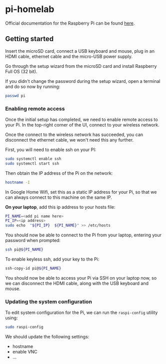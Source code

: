 # pi-homelab

Official documentation for the Raspberry Pi can be found [here](https://www.raspberrypi.org/documentation/).

## Getting started

Insert the microSD card, connect a USB keyboard and mouse, plug in an HDMI cable, ethernet cable and the micro-USB power supply.

Go through the setup wizard from the microSD card and install Raspberry Full OS (32 bit).

If you didn't change the password during the setup wizard, open a terminal and do so now by running:

```bash
passwd pi
```

### Enabling remote access

Once the initial setup has completed, we need to enable remote access to your Pi. In the top-right corner of the UI, connect to your wireless network.

Once the connect to the wireless network has succeeded, you can disconnect the ethernet cable, we won't need this any further.

First, you will need to enable ssh on your PI:

```bash
sudo systemctl enable ssh
sudo systemctl start ssh
```

Then obtain the IP address of the Pi on the network:

```bash
hostname -I
```

In Google Home Wifi, set this as a static IP address for your Pi, so that we can always connect to this machine on the same IP.

**On your laptop**, add this ip address to your hosts file:

```bash
PI_NAME=<add pi name here>
PI_IP=<ip address>
sudo echo  "${PI_IP}  ${PI_NAME}" >> /etc/hosts
```

You should now be able to connect to the Pi from your laptop, entering your password when prompted:

```bash
ssh pi@${PI_NAME}
```

To enable keyless ssh, add your key to the Pi:

```bash
ssh-copy-id pi@${PI_NAME}
```

You should now be able to access your Pi via SSH on your laptop now, so we can disconnect the HDMI cable, along with the USB keyboard and mouse.

### Updating the system configuration

To edit system configuration for the Pi, we can run the `raspi-config` utility using:

```bash
sudo raspi-config
```

We should update the following settings:

- hostname
- enable VNC
- ...
